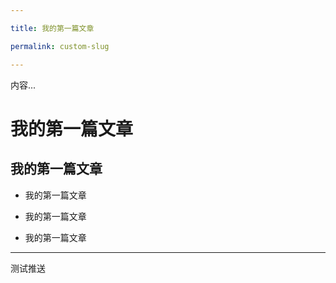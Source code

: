 ```yaml
---

title: 我的第一篇文章

permalink: custom-slug

---
```


内容...

# 我的第一篇文章

## 我的第一篇文章

- 我的第一篇文章

- 我的第一篇文章

- 我的第一篇文章
---
测试推送
